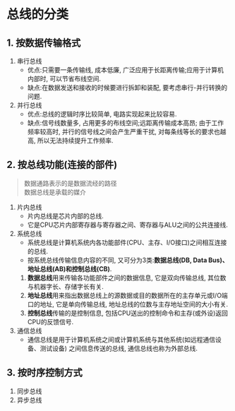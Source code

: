 # 总线的分类

## 1. 按数据传输格式

1. 串行总线
   - 优点:只需要一条传输线, 成本低廉, 广泛应用于长距离传输;应用于计算机内部时, 可以节省布线空间.
   - 缺点:在数据发送和接收的时候要进行拆卸和装配, 要考虑串行-并行转换的问题.
2. 并行总线
   - 优点:总线的逻辑时序比较简单, 电路实现起来比较容易.
   - 缺点:信号线数量多, 占用更多的布线空间;远距离传输成本高昂;
     由于工作频率较高时, 并行的信号线之间会产生严重干扰, 对每条线等长的要求也越高, 所以无法持续提升工作频率.

## 2. 按总线功能(连接的部件)

> 数据通路表示的是数据流经的路径 <BR>
> 数据总线是承载的媒介

1. 片内总线
   - 片内总线是芯片内部的总线.
   - 它是CPU芯片内部寄存器与寄存器之间、寄存器与ALU之间的公共连接线.
2. 系统总线
   - 系统总线是计算机系统内各功能部件(CPU、主存、I/O接口)之间相互连接的总线.
   - 按系统总线传输信息内容的不同, 又可分为3类:**数据总线(DB, Data Bus)、地址总线(AB)和控制总线(CB)**.
   1. **数据总线**用来传输各功能部件之间的数据信息, 它是双向传输总线, 其位数与机器字长、存储字长有关.
   2. **地址总线**用来指出数据总线上的源数据或目的数据所在的主存单元或I/O端口的地址, 它是单向传输总线, 地址总线的位数与主存地址空间的大小有关.
   3. **控制总线**传输的是控制信息, 包括CPU送出的控制命令和主存(或外设)返回CPU的反馈信号.
3. 通信总线
   - 通信总线是用于计算机系统之间或计算机系统与其他系统(如远程通信设备、测试设备) 之间信息传送的总线, 通信总线也称为外部总线.

## 3. 按时序控制方式

1. 同步总线
2. 异步总线
